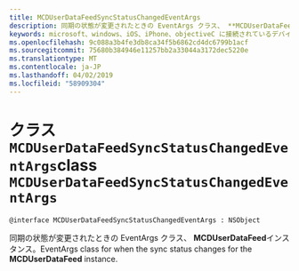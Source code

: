 ```yaml
---
title: MCDUserDataFeedSyncStatusChangedEventArgs
description: 同期の状態が変更されたときの EventArgs クラス、 **MCDUserDataFeed**インスタンス。
keywords: microsoft、windows、iOS、iPhone、objectiveC に接続されているデバイス、プロジェクトのローマ
ms.openlocfilehash: 9c088a3b4fe3db8ca34f5b6862cd4dc6799b1acf
ms.sourcegitcommit: 75680b384946e11257bb2a33044a3172dec5220e
ms.translationtype: MT
ms.contentlocale: ja-JP
ms.lasthandoff: 04/02/2019
ms.locfileid: "58909304"
---
```

# <a name="class-mcduserdatafeedsyncstatuschangedeventargs"></a><span data-ttu-id="ca74c-104">クラス `MCDUserDataFeedSyncStatusChangedEventArgs`</span><span class="sxs-lookup"><span data-stu-id="ca74c-104">class `MCDUserDataFeedSyncStatusChangedEventArgs`</span></span> 

```
@interface MCDUserDataFeedSyncStatusChangedEventArgs : NSObject
```  

<span data-ttu-id="ca74c-105">同期の状態が変更されたときの EventArgs クラス、 **MCDUserDataFeed**インスタンス。</span><span class="sxs-lookup"><span data-stu-id="ca74c-105">EventArgs class for when the sync status changes for the **MCDUserDataFeed** instance.</span></span>